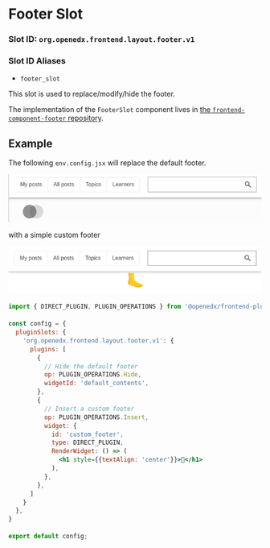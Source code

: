 # Footer Slot

### Slot ID: `org.openedx.frontend.layout.footer.v1`

### Slot ID Aliases
* `footer_slot`

This slot is used to replace/modify/hide the footer.

The implementation of the `FooterSlot` component lives in [the `frontend-component-footer` repository](https://github.com/openedx/frontend-component-footer/).

## Example

The following `env.config.jsx` will replace the default footer.

![Screenshot of Default Footer](./images/default_footer.png)

with a simple custom footer

![Screenshot of Custom Footer](./images/custom_footer.png)

```jsx
import { DIRECT_PLUGIN, PLUGIN_OPERATIONS } from '@openedx/frontend-plugin-framework';

const config = {
  pluginSlots: {
    'org.openedx.frontend.layout.footer.v1': {
      plugins: [
        {
          // Hide the default footer
          op: PLUGIN_OPERATIONS.Hide,
          widgetId: 'default_contents',
        },
        {
          // Insert a custom footer
          op: PLUGIN_OPERATIONS.Insert,
          widget: {
            id: 'custom_footer',
            type: DIRECT_PLUGIN,
            RenderWidget: () => (
              <h1 style={{textAlign: 'center'}}>🦶</h1>
            ),
          },
        },
      ]
    }
  },
}

export default config;
```

